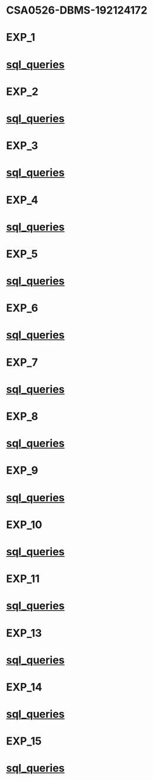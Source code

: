 # CSA0526-DBMS-192124172
# EXP_1
# [sql_queries](https://github.com/santhoshn04/CSA0526-DBMS-192124172/blob/main/santhosh%20exp(1).txt)
# EXP_2
# [sql_queries](https://github.com/santhoshn04/CSA0526-DBMS-192124172/blob/main/santhosh%20exp%20(2).txt)
# EXP_3
# [sql_queries](https://github.com/santhoshn04/CSA0526-DBMS-192124172/blob/main/santhosh%20exp(3).txt)
# EXP_4
# [sql_queries](https://github.com/santhoshn04/CSA0526-DBMS-192124172/blob/main/santhosh%20exp%20(4).txt)
# EXP_5
# [sql_queries](https://github.com/santhoshn04/CSA0526-DBMS-192124172/blob/main/santhosh%20exp%20(5).txt)
# EXP_6
# [sql_queries](https://github.com/santhoshn04/CSA0526-DBMS-192124172/blob/main/santhosh%20exp%20(6).txt)
# EXP_7
# [sql_queries](https://github.com/santhoshn04/CSA0526-DBMS-192124172/blob/main/santhosh%20exp%20(7).txt)
# EXP_8
# [sql_queries](https://github.com/santhoshn04/CSA0526-DBMS-192124172/blob/main/santhosh%20exp(8).txt)
# EXP_9
# [sql_queries](https://github.com/santhoshn04/CSA0526-DBMS-192124172/blob/main/santhosh%20exp(9).txt)
# EXP_10
# [sql_queries](https://github.com/santhoshn04/CSA0526-DBMS-192124172/blob/main/santhosh%20exp(10).txt)
# EXP_11
# [sql_queries](https://github.com/santhoshn04/CSA0526-DBMS-192124172/blob/main/santhosh%20exp(11).txt)
# EXP_13
# [sql_queries](https://github.com/santhoshn04/CSA0526-DBMS-192124172/blob/main/santhosh%20exp(13).txt)
# EXP_14
# [sql_queries](https://github.com/santhoshn04/CSA0526-DBMS-192124172/blob/main/santhosh%20exp(14).txt)
# EXP_15
# [sql_queries](https://github.com/santhoshn04/CSA0526-DBMS-192124172/blob/main/santhosh%20exp(15).txt)
